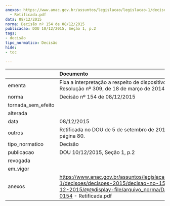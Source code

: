 ```yaml
---
anexos: https://www.anac.gov.br/assuntos/legislacao/legislacao-1/decisoes/decisoes-2015/decisao-no-154-de-08-12-2015/@@display-file/arquivo_norma/DA2015-0154
  - Retificada.pdf
data: 08/12/2015
norma: Decisão nº 154 de 08/12/2015
publicacao: DOU 10/12/2015, Seção 1, p.2
tags:
- decisão
tipo_normatico: Decisão
hide: 
- toc 
 
---
```


|                    | Documento                                                                                                                                                              |
|:-------------------|:-----------------------------------------------------------------------------------------------------------------------------------------------------------------------|
| ementa             | Fixa a interpretação a respeito de dispositivo da Resolução nº 309, de 18 de março de 2014.                                                                            |
| norma              | Decisão nº 154 de 08/12/2015                                                                                                                                           |
| tornada_sem_efeito |                                                                                                                                                                        |
| alterada           |                                                                                                                                                                        |
| data               | 08/12/2015                                                                                                                                                             |
| outros             | Retificada no DOU de 5 de setembro de 2016, Seção 1, página 80.                                                                                                        |
| tipo_normatico     | Decisão                                                                                                                                                                |
| publicacao         | DOU 10/12/2015, Seção 1, p.2                                                                                                                                           |
| revogada           |                                                                                                                                                                        |
| em_vigor           |                                                                                                                                                                        |
| anexos             | https://www.anac.gov.br/assuntos/legislacao/legislacao-1/decisoes/decisoes-2015/decisao-no-154-de-08-12-2015/@@display-file/arquivo_norma/DA2015-0154 - Retificada.pdf |